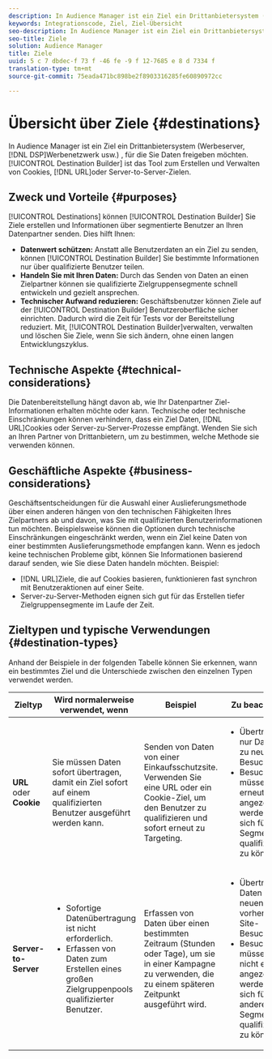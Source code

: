 ```yaml
---
description: In Audience Manager ist ein Ziel ein Drittanbietersystem (Anzeigen-Server, DSP, Werbenetzwerk usw.) , für die Sie Daten freigeben möchten. Zielaufbau ist das Tool, mit dem Sie Cookies, URL oder Server-to-Server-Ziele erstellen und verwalten.
keywords: Integrationscode, Ziel, Ziel-Übersicht
seo-description: In Audience Manager ist ein Ziel ein Drittanbietersystem (Anzeigen-Server, DSP, Werbenetzwerk usw.) , für die Sie Daten freigeben möchten. Zielaufbau ist das Tool, mit dem Sie Cookies, URL oder Server-to-Server-Ziele erstellen und verwalten.
seo-title: Ziele
solution: Audience Manager
title: Ziele
uuid: 5 c 7 dbdec-f 73 f -46 fe -9 f 12-7685 e 8 d 7334 f
translation-type: tm+mt
source-git-commit: 75eada471bc898be2f8903316285fe60890972cc

---
```



# Übersicht über Ziele {#destinations}

In Audience Manager ist ein Ziel ein Drittanbietersystem (Werbeserver, [!DNL DSP]Werbenetzwerk usw.) , für die Sie Daten freigeben möchten. [!UICONTROL Destination Builder] ist das Tool zum Erstellen und Verwalten von Cookies, [!DNL URL]oder Server-to-Server-Zielen.

## Zweck und Vorteile {#purposes}

<!-- c_destinations.xml -->

[!UICONTROL Destinations] können [!UICONTROL Destination Builder] Sie Ziele erstellen und Informationen über segmentierte Benutzer an Ihren Datenpartner senden. Dies hilft Ihnen:

* **Datenwert schützen:** Anstatt alle Benutzerdaten an ein Ziel zu senden, können [!UICONTROL Destination Builder] Sie bestimmte Informationen nur über qualifizierte Benutzer teilen.
* **Handeln Sie mit Ihren Daten:** Durch das Senden von Daten an einen Zielpartner können sie qualifizierte Zielgruppensegmente schnell entwickeln und gezielt ansprechen.
* **Technischer Aufwand reduzieren:** Geschäftsbenutzer können Ziele auf der [!UICONTROL Destination Builder] Benutzeroberfläche sicher einrichten. Dadurch wird die Zeit für Tests vor der Bereitstellung reduziert. Mit, [!UICONTROL Destination Builder]verwalten, verwalten und löschen Sie Ziele, wenn Sie sich ändern, ohne einen langen Entwicklungszyklus.

## Technische Aspekte {#technical-considerations}

<!-- destination-delivery-methods.xml -->

Die Datenbereitstellung hängt davon ab, wie Ihr Datenpartner Ziel-Informationen erhalten möchte oder kann. Technische oder technische Einschränkungen können verhindern, dass ein Ziel Daten, [!DNL URL]Cookies oder Server-zu-Server-Prozesse empfängt. Wenden Sie sich an Ihren Partner von Drittanbietern, um zu bestimmen, welche Methode sie verwenden können.

## Geschäftliche Aspekte {#business-considerations}

Geschäftsentscheidungen für die Auswahl einer Auslieferungsmethode über einen anderen hängen von den technischen Fähigkeiten Ihres Zielpartners ab und davon, was Sie mit qualifizierten Benutzerinformationen tun möchten. Beispielsweise können die Optionen durch technische Einschränkungen eingeschränkt werden, wenn ein Ziel keine Daten von einer bestimmten Auslieferungsmethode empfangen kann. Wenn es jedoch keine technischen Probleme gibt, können Sie Informationen basierend darauf senden, wie Sie diese Daten handeln möchten. Beispiel:

* [!DNL URL]Ziele, die auf Cookies basieren, funktionieren fast synchron mit Benutzeraktionen auf einer Seite.
* Server-zu-Server-Methoden eignen sich gut für das Erstellen tiefer Zielgruppensegmente im Laufe der Zeit.

## Zieltypen und typische Verwendungen {#destination-types}

Anhand der Beispiele in der folgenden Tabelle können Sie erkennen, wann ein bestimmtes Ziel und die Unterschiede zwischen den einzelnen Typen verwendet werden.

| Zieltyp | Wird normalerweise verwendet, wenn | Beispiel  | Zu beachten |
|--- |--- |--- |--- |
| **URL** oder **Cookie** | Sie müssen Daten sofort übertragen, damit ein Ziel sofort auf einem qualifizierten Benutzer ausgeführt werden kann. | Senden von Daten von einer Einkaufsschutzsite. Verwenden Sie eine URL oder ein Cookie-Ziel, um den Benutzer zu qualifizieren und sofort erneut zu Targeting. | <ul><li>Überträgt nur Daten zu neuen Besuchern. </li><li>Besucher müssen erneut angezeigt werden, um sich für das Segment qualifizieren zu können.</li></ul> |
| **Server-to-Server** | <ul><li>Sofortige Datenübertragung ist nicht erforderlich.</li><li>Erfassen von Daten zum Erstellen eines großen Zielgruppenpools qualifizierter Benutzer.</li></ul> | Erfassen von Daten über einen bestimmten Zeitraum (Stunden oder Tage), um sie in einer Kampagne zu verwenden, die zu einem späteren Zeitpunkt ausgeführt wird. | <ul><li>Überträgt Daten zu neuen und vorherigen Site-Besuchern. </li><li>Besucher müssen nicht erneut angezeigt werden, um sich für andere Segmente qualifizieren zu können.</li></ul> |
